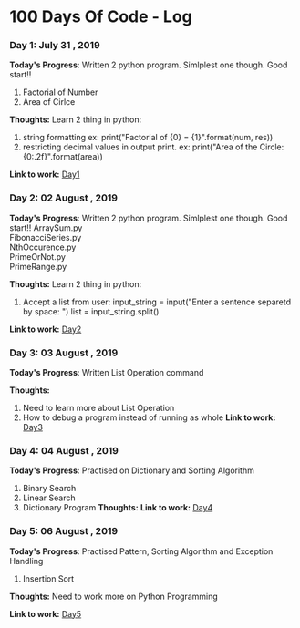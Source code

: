 # 100 Days Of Code - Log

### Day 1: July 31 , 2019

**Today's Progress**: Written 2 python program. Simlplest one though. Good start!!
1. Factorial of Number
2. Area of Cirlce

**Thoughts:** 
Learn 2 thing in python:
1. string formatting 
 ex: print("Factorial of {0} = {1}".format(num, res))
2. restricting decimal values in output print.
 ex: print("Area of the Circle: {0:.2f}".format(area))

**Link to work:**
[Day1](https://github.com/ashif8984/100DaysCode/tree/master/Day1)


### Day 2: 02 August , 2019

**Today's Progress**: Written 2 python program. Simlplest one though. Good start!!
ArraySum.py  
FibonacciSeries.py  
NthOccurence.py  
PrimeOrNot.py  
PrimeRange.py

**Thoughts:** 
Learn 2 thing in python:
1. Accept a list from user:
input_string = input("Enter a sentence separetd by space: ") 
list = input_string.split()

**Link to work:**
[Day2](https://github.com/ashif8984/100DaysCode/tree/master/Day2)

### Day 3: 03 August , 2019

**Today's Progress**: Written List Operation command

**Thoughts:**
1. Need to learn more about List Operation
2. How to debug a program instead of running as whole
**Link to work:**
[Day3](https://github.com/ashif8984/100DaysCode/tree/master/Day3)



### Day 4: 04 August , 2019

**Today's Progress**: Practised on Dictionary and Sorting Algorithm
1. Binary Search
2. Linear Search
3. Dictionary Program
**Thoughts:**
**Link to work:**
[Day4](https://github.com/ashif8984/100DaysCode/tree/master/Day4)




### Day 5: 06 August , 2019

**Today's Progress**: Practised Pattern, Sorting Algorithm and Exception Handling
1. Insertion Sort

**Thoughts:**
Need to work more on Python Programming


**Link to work:**
[Day5](https://github.com/ashif8984/100DaysCode/tree/master/Day5)




